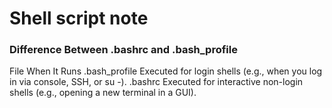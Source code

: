# Shell script note

### Difference Between .bashrc and .bash_profile


File	When It Runs
.bash_profile	Executed for login shells (e.g., when you log in via console, SSH, or su -).
.bashrc	Executed for interactive non-login shells (e.g., opening a new terminal in a GUI).





